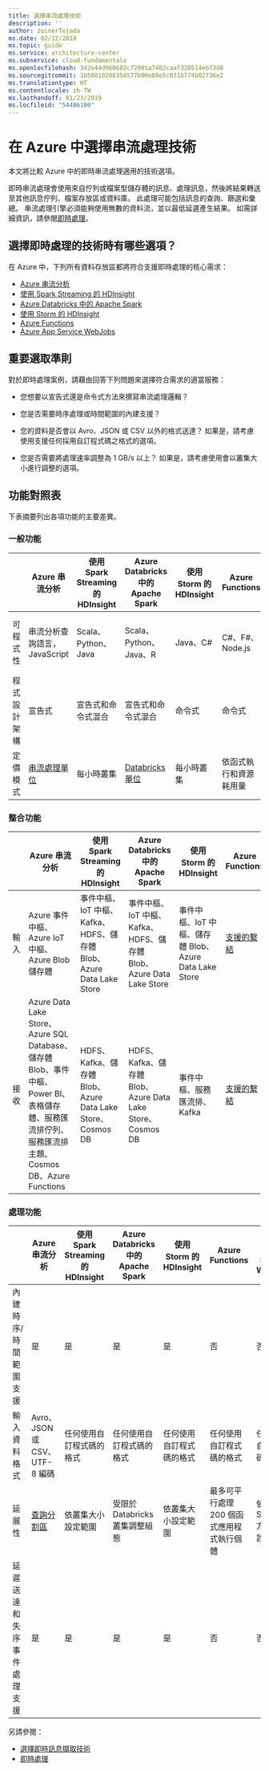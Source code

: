 ```yaml
---
title: 選擇串流處理技術
description: ''
author: zoinerTejada
ms.date: 02/12/2018
ms.topic: guide
ms.service: architecture-center
ms.subservice: cloud-fundamentals
ms.openlocfilehash: 342e44d960682c72901a7482caaf328514eb73d8
ms.sourcegitcommit: 1b50810208354577b00e89e5c031b774b02736e2
ms.translationtype: HT
ms.contentlocale: zh-TW
ms.lasthandoff: 01/23/2019
ms.locfileid: "54486100"
---
```

# <a name="choosing-a-stream-processing-technology-in-azure"></a>在 Azure 中選擇串流處理技術

本文將比較 Azure 中的即時串流處理適用的技術選項。

即時串流處理會使用來自佇列或檔案型儲存體的訊息、處理訊息，然後將結果轉送至其他訊息佇列、檔案存放區或資料庫。 此處理可能包括訊息的查詢、篩選和彙總。 串流處理引擎必須能夠使用無數的資料流，並以最低延遲產生結果。 如需詳細資訊，請參閱[即時處理](../big-data/real-time-processing.md)。

<!-- markdownlint-disable MD026 -->

## <a name="what-are-your-options-when-choosing-a-technology-for-real-time-processing"></a>選擇即時處理的技術時有哪些選項？

<!-- markdownlint-enable MD026 -->

在 Azure 中，下列所有資料存放區都將符合支援即時處理的核心需求：

- [Azure 串流分析](/azure/stream-analytics/)
- [使用 Spark Streaming 的 HDInsight](/azure/hdinsight/spark/apache-spark-streaming-overview)
- [Azure Databricks 中的 Apache Spark](/azure/azure-databricks/)
- [使用 Storm 的 HDInsight](/azure/hdinsight/storm/apache-storm-overview)
- [Azure Functions](/azure/azure-functions/functions-overview)
- [Azure App Service WebJobs](/azure/app-service/web-sites-create-web-jobs)

## <a name="key-selection-criteria"></a>重要選取準則

對於即時處理案例，請藉由回答下列問題來選擇符合需求的適當服務：

- 您想要以宣告式還是命令式方法來撰寫串流處理邏輯？

- 您是否需要時序處理或時間範圍的內建支援？

- 您的資料是否會以 Avro、JSON 或 CSV 以外的格式送達？ 如果是，請考慮使用支援任何採用自訂程式碼之格式的選項。

- 您是否需要將處理速率調整為 1 GB/s 以上？ 如果是，請考慮使用會以叢集大小進行調整的選項。

## <a name="capability-matrix"></a>功能對照表

下表摘要列出各項功能的主要差異。

### <a name="general-capabilities"></a>一般功能

| | Azure 串流分析 | 使用 Spark Streaming 的 HDInsight | Azure Databricks 中的 Apache Spark | 使用 Storm 的 HDInsight | Azure Functions | Azure App Service WebJobs |
| --- | --- | --- | --- | --- | --- | --- |
| 可程式性 | 串流分析查詢語言，JavaScript | Scala、Python、Java | Scala、Python、Java、R | Java、C# | C#、F#、Node.js | C#、Node.js、PHP、Java、Python |
| 程式設計架構 | 宣告式 | 宣告式和命令式混合 | 宣告式和命令式混合 | 命令式 | 命令式 | 命令式 |
| 定價模式 | [串流處理單位](https://azure.microsoft.com/pricing/details/stream-analytics/) | 每小時叢集 | [Databricks 單位](https://azure.microsoft.com/pricing/details/databricks/) | 每小時叢集 | 依函式執行和資源耗用量 | 依 App Service 方案時數 |  

### <a name="integration-capabilities"></a>整合功能

| | Azure 串流分析 | 使用 Spark Streaming 的 HDInsight | Azure Databricks 中的 Apache Spark | 使用 Storm 的 HDInsight | Azure Functions | Azure App Service WebJobs |
| --- | --- | --- | --- | --- | --- | --- |
| 輸入 | Azure 事件中樞、Azure IoT 中樞、Azure Blob 儲存體  | 事件中樞、IoT 中樞、Kafka、HDFS、儲存體 Blob、Azure Data Lake Store  | 事件中樞、IoT 中樞、Kafka、HDFS、儲存體 Blob、Azure Data Lake Store  | 事件中樞、IoT 中樞、儲存體 Blob、Azure Data Lake Store  | [支援的繫結](/azure/azure-functions/functions-triggers-bindings#supported-bindings) | 服務匯流排、儲存體佇列、儲存體 Blob、事件中樞、Webhook、Cosmos DB、檔案 |
| 接收 |  Azure Data Lake Store、Azure SQL Database、儲存體 Blob、事件中樞、Power BI、表格儲存體、服務匯流排佇列、服務匯流排主題、Cosmos DB、Azure Functions  | HDFS、Kafka、儲存體 Blob、Azure Data Lake Store、Cosmos DB | HDFS、Kafka、儲存體 Blob、Azure Data Lake Store、Cosmos DB | 事件中樞、服務匯流排、Kafka | [支援的繫結](/azure/azure-functions/functions-triggers-bindings#supported-bindings) | 服務匯流排、儲存體佇列、儲存體 Blob、事件中樞、Webhook、Cosmos DB、檔案 |

### <a name="processing-capabilities"></a>處理功能

| | Azure 串流分析 | 使用 Spark Streaming 的 HDInsight | Azure Databricks 中的 Apache Spark | 使用 Storm 的 HDInsight | Azure Functions | Azure App Service WebJobs |
| --- | --- | --- | --- | --- | --- | --- |
| 內建時序/時間範圍支援 | 是 | 是 | 是 | 是 | 否 | 否 |
| 輸入資料格式 | Avro、JSON 或 CSV、UTF-8 編碼 | 任何使用自訂程式碼的格式 | 任何使用自訂程式碼的格式 | 任何使用自訂程式碼的格式 | 任何使用自訂程式碼的格式 | 任何使用自訂程式碼的格式 |
| 延展性 | [查詢分割區](/azure/stream-analytics/stream-analytics-parallelization) | 依叢集大小設定範圍 | 受限於 Databricks 叢集調整組態 | 依叢集大小設定範圍 | 最多可平行處理 200 個函式應用程式執行個體 | 依 App Service 方案容量設定範圍 |
| 延遲送達和失序事件處理支援 | 是 | 是 | 是 | 是 | 否 | 否 |

另請參閱：

- [選擇即時訊息擷取技術](./real-time-ingestion.md)
- [即時處理](../big-data/real-time-processing.md)
